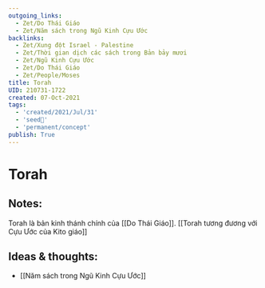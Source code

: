 ```yaml
---
outgoing_links:
  - Zet/Do Thái Giáo
  - Zet/Năm sách trong Ngũ Kinh Cựu Ước
backlinks:
  - Zet/Xung đột Israel - Palestine
  - Zet/Thời gian dịch các sách trong Bản bảy mươi
  - Zet/Ngũ Kinh Cựu Ước
  - Zet/Do Thái Giáo
  - Zet/People/Moses
title: Torah
UID: 210731-1722
created: 07-Oct-2021
tags:
  - 'created/2021/Jul/31'
  - 'seed🥜'
  - 'permanent/concept'
publish: True
---
```

# Torah

## Notes:
Torah là bản kinh thánh chính của [[Do Thái Giáo]]. [[Torah tương đương với Cựu Ước của Kito giáo]]

## Ideas & thoughts:
- [[Năm sách trong Ngũ Kinh Cựu Ước]]
